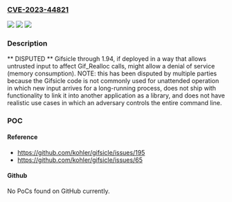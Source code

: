 ### [CVE-2023-44821](https://cve.mitre.org/cgi-bin/cvename.cgi?name=CVE-2023-44821)
![](https://img.shields.io/static/v1?label=Product&message=n%2Fa&color=blue)
![](https://img.shields.io/static/v1?label=Version&message=n%2Fa&color=blue)
![](https://img.shields.io/static/v1?label=Vulnerability&message=n%2Fa&color=brighgreen)

### Description

** DISPUTED ** Gifsicle through 1.94, if deployed in a way that allows untrusted input to affect Gif_Realloc calls, might allow a denial of service (memory consumption). NOTE: this has been disputed by multiple parties because the Gifsicle code is not commonly used for unattended operation in which new input arrives for a long-running process, does not ship with functionality to link it into another application as a library, and does not have realistic use cases in which an adversary controls the entire command line.

### POC

#### Reference
- https://github.com/kohler/gifsicle/issues/195
- https://github.com/kohler/gifsicle/issues/65

#### Github
No PoCs found on GitHub currently.

